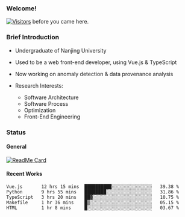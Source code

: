 ### Welcome!

[![Visitors](https://visitor-badge.laobi.icu/badge?page_id=HermitSun.HermitSun)]() before you came here.

### Brief Introduction

- Undergraduate of Nanjing University

- Used to be a web front-end developer, using Vue.js & TypeScript

- Now working on anomaly detection & data provenance analysis

- Research Interests: 
  - Software Architecture
  - Software Process
  - Optimization
  - Front-End Engineering

### Status

#### General

[![ReadMe Card](https://github-readme-stats.hermitsun.vercel.app/api?username=HermitSun&count_private=true&show_icons=true)]()

#### Recent Works

<!--START_SECTION:waka-->
```text
Vue.js       12 hrs 15 mins  ██████████░░░░░░░░░░░░░░░   39.38 % 
Python       9 hrs 55 mins   ████████░░░░░░░░░░░░░░░░░   31.86 % 
TypeScript   3 hrs 20 mins   ██▓░░░░░░░░░░░░░░░░░░░░░░   10.75 % 
Makefile     1 hr 36 mins    █▒░░░░░░░░░░░░░░░░░░░░░░░   05.15 % 
HTML         1 hr 8 mins     █░░░░░░░░░░░░░░░░░░░░░░░░   03.67 % 
```
<!--END_SECTION:waka-->

